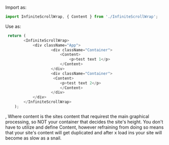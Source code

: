 Import as:
```javascript 
import InfiniteScrollWrap, { Content } from './InfiniteScrollWrap';
```
Use as:
```javascript 
 return (
        <InfiniteScrollWrap>
            <div className="App">
                    <div className="Container">
                        <Content>
                            <p>test text 1</p>
                        </Content>
                    </div>
                    <div className="Container">
                     <Content>
                        <p>test text 2</p>
                        </Content>
                    </div>
            </div>
        </InfiniteScrollWrap>
    );
```
,
Where content is the sites content that requirest the main graphical processing, so NOT your container that decides the site's height. You don't have to utilize and define Content, however refraining from doing so means that your site's content will get duplicated and after x load ins your site will become as slow as a snail.
